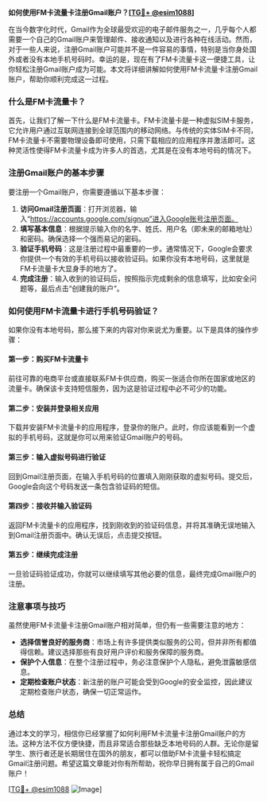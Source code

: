 **如何使用FM卡流量卡注册Gmail账户？[[TG💪+ @esim1088](https://t.me/s/esim1088)]**

在当今数字化时代，Gmail作为全球最受欢迎的电子邮件服务之一，几乎每个人都需要一个自己的Gmail账户来管理邮件、接收通知以及进行各种在线活动。然而，对于一些人来说，注册Gmail账户可能并不是一件容易的事情，特别是当你身处国外或者没有本地手机号码时。幸运的是，现在有了FM卡流量卡这一便捷工具，让你轻松注册Gmail账户成为可能。本文将详细讲解如何使用FM卡流量卡注册Gmail账户，帮助你顺利完成这一过程。

### 什么是FM卡流量卡？

首先，让我们了解一下什么是FM卡流量卡。FM卡流量卡是一种虚拟SIM卡服务，它允许用户通过互联网连接到全球范围内的移动网络。与传统的实体SIM卡不同，FM卡流量卡不需要物理设备即可使用，只需下载相应的应用程序并激活即可。这种灵活性使得FM卡流量卡成为许多人的首选，尤其是在没有本地号码的情况下。

### 注册Gmail账户的基本步骤

要注册一个Gmail账户，你需要遵循以下基本步骤：

1. **访问Gmail注册页面**：打开浏览器，输入“https://accounts.google.com/signup”进入Google账号注册页面。
2. **填写基本信息**：根据提示输入你的名字、姓氏、用户名（即未来的邮箱地址）和密码。确保选择一个强而易记的密码。
3. **验证手机号码**：这是注册过程中最重要的一步。通常情况下，Google会要求你提供一个有效的手机号码以接收验证码。如果你没有本地号码，这里就是FM卡流量卡大显身手的地方了。
4. **完成注册**：输入收到的验证码后，按照指示完成剩余的信息填写，比如安全问题等，最后点击“创建我的账户”。

### 如何使用FM卡流量卡进行手机号码验证？

如果你没有本地号码，那么接下来的内容对你来说尤为重要。以下是具体的操作步骤：

#### 第一步：购买FM卡流量卡
前往可靠的电商平台或直接联系FM卡供应商，购买一张适合你所在国家或地区的流量卡。确保该卡支持短信服务，因为这是验证过程中必不可少的功能。

#### 第二步：安装并登录相关应用
下载并安装FM卡流量卡的应用程序，登录你的账户。此时，你应该能看到一个虚拟的手机号码，这就是你可以用来验证Gmail账户的号码。

#### 第三步：输入虚拟号码进行验证
回到Gmail注册页面，在输入手机号码的位置填入刚刚获取的虚拟号码。提交后，Google会向这个号码发送一条包含验证码的短信。

#### 第四步：接收并输入验证码
返回FM卡流量卡的应用程序，找到刚收到的验证码信息，并将其准确无误地输入到Gmail注册页面中。确认无误后，点击提交按钮。

#### 第五步：继续完成注册
一旦验证码验证成功，你就可以继续填写其他必要的信息，最终完成Gmail账户的注册。

### 注意事项与技巧

虽然使用FM卡流量卡注册Gmail账户相对简单，但仍有一些需要注意的地方：

- **选择信誉良好的服务商**：市场上有许多提供类似服务的公司，但并非所有都值得信赖。建议选择那些有良好用户评价和服务保障的服务商。
- **保护个人信息**：在整个注册过程中，务必注意保护个人隐私，避免泄露敏感信息。
- **定期检查账户状态**：新注册的账户可能会受到Google的安全监控，因此建议定期检查账户状态，确保一切正常运作。

### 总结

通过本文的学习，相信你已经掌握了如何利用FM卡流量卡注册Gmail账户的方法。这种方法不仅方便快捷，而且非常适合那些缺乏本地号码的人群。无论你是留学生、旅行者还是长期居住在国外的朋友，都可以借助FM卡流量卡轻松搞定Gmail注册问题。希望这篇文章能对你有所帮助，祝你早日拥有属于自己的Gmail账户！

[[TG💪+ @esim1088](https://t.me/s/esim1088) ![Image](https://i.postimg.cc/4NQfJmqS/Snipaste-2025-05-13-00-14-12.png)]
